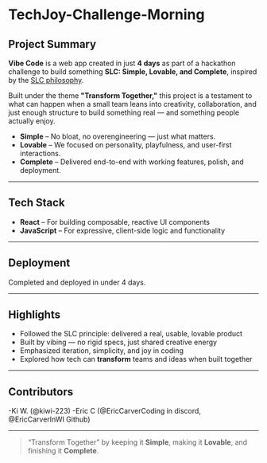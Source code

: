 # TechJoy-Challenge-Morning
## Project Summary

**Vibe Code** is a web app created in just **4 days** as part of a hackathon challenge to build something **SLC: Simple, Lovable, and Complete**, inspired by the [SLC philosophy](https://longform.asmartbear.com/slc/).

Built under the theme **"Transform Together,"** this project is a testament to what can happen when a small team leans into creativity, collaboration, and just enough structure to build something real — and something people actually enjoy.

- **Simple** – No bloat, no overengineering — just what matters.
- **Lovable** – We focused on personality, playfulness, and user-first interactions.
- **Complete** – Delivered end-to-end with working features, polish, and deployment.

---

## Tech Stack

- **React** – For building composable, reactive UI components  
- **JavaScript** – For expressive, client-side logic and functionality

---

## Deployment

Completed and deployed in under 4 days.

---

## Highlights

- Followed the SLC principle: delivered a real, usable, lovable product  
- Built by vibing — no rigid specs, just shared creative energy  
- Emphasized iteration, simplicity, and joy in coding  
- Explored how tech can **transform** teams and ideas when built together

---


## Contributors

-Ki W. (@kiwi-223)
-Eric C (@EricCarverCoding in discord, @EricCarverInWI Github)

---

> “Transform Together” by keeping it **Simple**, making it **Lovable**, and finishing it **Complete**.

